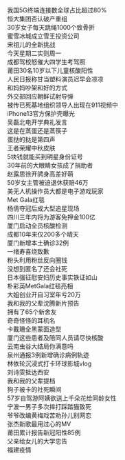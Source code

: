 我国5G终端连接数全球占比超过80%  
恒大集团否认破产重组  
30岁女子每天跳绳1000个致骨折  
蜜雪冰城成立雪王投资公司  
宋祖儿的全新挑战  
今天星期二实则周一  
成都驾校怒催大四学生考驾照  
莆田30名10岁以下儿童核酸阳性  
人民日报称甘当塑料演员迟早会凉凉  
和妈妈吵架和好的方式  
外交部回应朝鲜试射导弹  
被传已死基地组织领导人出现在911视频中  
iPhone13官方保护壳曝光  
吴磊北电开学典礼发言  
这是在蒸蛋还是蒸筷子  
蛋挞的挞是第四声  
王者荣耀中秋皮肤  
5块钱就能买到明星身份证号  
30年前的大眼睛女孩成了捐助者  
赵露思徐开骋身高差好萌  
50岁女主管被迫退休获赔46万  
美无人机操作员大都是电子游戏玩家  
Met Gala红毯  
杨倩夺冠后成大型追星现场  
四川三年内将为游客免押金100亿  
厦门启动全员核酸检测  
成都10年来仅200多个晴天  
厦门新增本土确诊32例  
一绪寿喜烧致歉  
粉头利用粉丝反向圈钱  
没想到匿名了还会社死  
日本强征慰安妇历史事实铁证如山  
朴彩英MetGala红毯亮相  
大姐创业开自习室年亏20万  
我和我的父辈沈腾新片预告  
拥有了65个新舍友  
奇奇怪怪的耳机名  
卡戴珊全黑蒙面造型  
厦门这些患者及陪同人员请尽快核酸  
云南虫谷大结局你满意吗  
泉州通报3例新增确诊病例轨迹  
林依轮沉浸式打卡环球影城vlog  
刘诗雯抵达西安  
我和我的父辈提档  
狗子被卡的社死瞬间  
57岁自驾游阿姨欲送上千朵花给同龄女性  
宁波一男子多次摔打踩踏猫致死  
爷爷改编黄梅戏苦劝孙儿别网恋  
张杰新歌最用过心的MV  
莆田累计报告新冠阳性85例  
父亲给女儿的大学忠告  
福建疫情  
